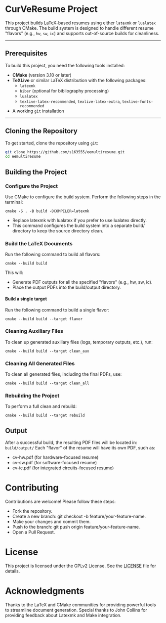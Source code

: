 # CurVeResume Project
This project builds LaTeX-based resumes using either `latexmk` or `lualatex` through CMake. The build system is designed to handle different resume "flavors" (e.g., `hw`, `sw`, `ic`) and supports out-of-source builds for cleanliness.

---

## Prerequisites
To build this project, you need the following tools installed:

- **CMake** (version 3.10 or later)
- **TeXLive** or similar LaTeX distribution with the following packages:
  - `latexmk`
  - `biber` (optional for bibliography processing)
  - `lualatex`
  - `texlive-latex-recommended`, `texlive-latex-extra`, `texlive-fonts-recommended`
- A working `git` installation

---

## Cloning the Repository
To get started, clone the repository using `git`:

```bash
git clone https://github.com/s163555/eemultiresume.git
cd eemultiresume
```

## Building the Project
### Configure the Project
Use CMake to configure the build system. Perform the following steps in the terminal:
```
cmake -S . -B build -DCOMPILER=latexmk
```
- Replace latexmk with lualatex if you prefer to use lualatex directly.
- This command configures the build system into a separate build/ directory to keep the source directory clean.

### Build the LaTeX Documents
Run the following command to build all flavors:
```
cmake --build build
```
This will:
- Generate PDF outputs for all the specified "flavors" (e.g., hw, sw, ic).
- Place the output PDFs into the build/output directory.

#### Build a single target
Run the following command to build a single flavor:
```
cmake --build build --target flavor
```

### Cleaning Auxiliary Files
To clean up generated auxiliary files (logs, temporary outputs, etc.), run:
```
cmake --build build --target clean_aux
```

### Cleaning All Generated Files
To clean all generated files, including the final PDFs, use:
```
cmake --build build --target clean_all
```

### Rebuilding the Project
To perform a full clean and rebuild:
```
cmake --build build --target rebuild
```

## Output
After a successful build, the resulting PDF files will be located in: `build/output/`
Each "flavor" of the resume will have its own PDF, such as:
- cv-hw.pdf (for hardware-focused resume)
- cv-sw.pdf (for software-focused resume)
- cv-ic.pdf (for integrated circuits-focused resume)

# Contributing
Contributions are welcome! Please follow these steps:
- Fork the repository.
- Create a new branch: git checkout -b feature/your-feature-name.
- Make your changes and commit them.
- Push to the branch: git push origin feature/your-feature-name.
- Open a Pull Request.

# License
This project is licensed under the GPLv2 License. See the [LICENSE](LICENSE) file for details.

# Acknowledgments
Thanks to the LaTeX and CMake communities for providing powerful tools to streamline document generation.
Special thanks to John Collins for providing feedback about Latexmk and Make integration.
